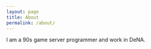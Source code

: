 ```yaml
---
layout: page
title: About
permalink: /about/
---
```


I am a 90s game server programmer and work in DeNA.
